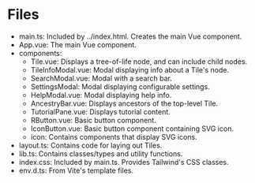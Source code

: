 # Files
-   main.ts: Included by ../index.html. Creates the main Vue component.
-   App.vue: The main Vue component.
-   components:
    -   Tile.vue:          Displays a tree-of-life node, and can include child nodes.
    -   TileInfoModal.vue: Modal displaying info about a Tile's node.
    -   SearchModal.vue:   Modal with a search bar.
    -   SettingsModal:     Modal displaying configurable settings.
    -   HelpModal.vue:     Modal displaying help info.
    -   AncestryBar.vue:   Displays ancestors of the top-level Tile.
    -   TutorialPane.vue:  Displays tutorial content.
    -   RButton.vue:       Basic button component.
    -   IconButton.vue:    Basic button component containing SVG icon.
    -   icon:              Contains components that display SVG icons.
-   layout.ts: Contains code for laying out Tiles.
-   lib.ts:    Contains classes/types and utility functions.
-   index.css: Included by main.ts. Provides Tailwind's CSS classes.
-   env.d.ts:  From Vite's template files.
